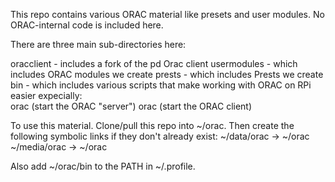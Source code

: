 This repo contains various ORAC material like presets and user modules.  No ORAC-internal code
is included here.

There are three main sub-directories here:

oracclient - includes a fork of the pd Orac client
usermodules - which includes ORAC modules we create
prests - which includes Prests we create
bin - which includes various scripts that make working with ORAC on RPi easier
       expecially:  
		orac (start the ORAC "server")
		orac (start the ORAC client)

To use this material.  Clone/pull this repo into ~/orac.  Then create the following symbolic
links if they don't already exist:
	~/data/orac -> ~/orac
	~/media/orac -> ~/orac

Also add ~/orac/bin to the PATH in ~/.profile.





